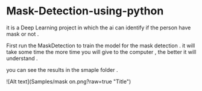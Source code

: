 # Mask-Detection-using-python
it is a Deep Learning project in which the ai can identify if the person have mask or not . 

First run the MaskDetection to train the model for the mask detection . it will take some time 
the more time you will give to the computer , the better it will understand . 

you can see the results in the smaple folder . 

![Alt text](Samples/mask on.png?raw=true "Title")
